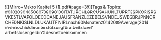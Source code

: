 
![[Mikro+Makro Kapitel 5 (1).pdf#page=39]]Tags & Topics:
   #0102030405060708090100ITATURCHLGRCUSAHUNLTUPRTESPKORISRSVKESTLVAPOLOECDCANEUAUSFRANZLCZEBELSVNDEUSWEGBRJPNNORCHEDNKISLNLDLUXAUTFINIRLnach60Monaten20142009Average(2014
   #wiehochistdieunterstützungfürarbeitslose?arbeitslosengeldin%desnettoeinkommen